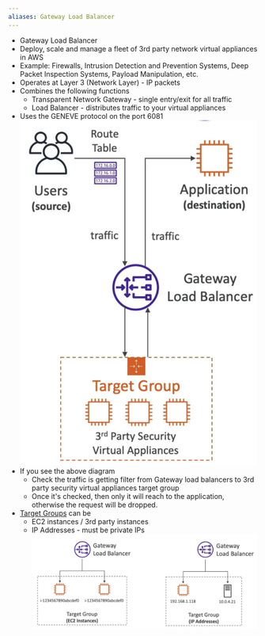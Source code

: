 ```yaml
---
aliases: Gateway Load Balancer
---
```

- Gateway Load Balancer
- Deploy, scale and manage a fleet of 3rd party network virtual appliances in AWS
- Example: Firewalls, Intrusion Detection and Prevention Systems, Deep Packet Inspection Systems, Payload Manipulation, etc.
- Operates at Layer 3 (Network Layer) - IP packets
- Combines the following functions
	- Transparent Network Gateway - single entry/exit for all traffic
	- Load Balancer - distributes traffic to your virtual appliances
- Uses the GENEVE protocol on the port 6081![Screenshot 2023-06-12 at 10.47.32 PM](../images%201/Screenshot%202023-06-12%20at%2010.47.32%20PM.png)
- If you see the above diagram
	- Check the traffic is getting filter from Gateway load balancers to 3rd party security virtual appliances target group
	- Once it's checked, then only it will reach to the application, otherwise the request will be dropped.
- [Target Groups](Target%20Groups.md) can be
	- EC2 instances / 3rd party instances
	- IP Addresses - must be private IPs![Screenshot 2023-06-12 at 10.49.56 PM](../images%201/Screenshot%202023-06-12%20at%2010.49.56%20PM.png)

